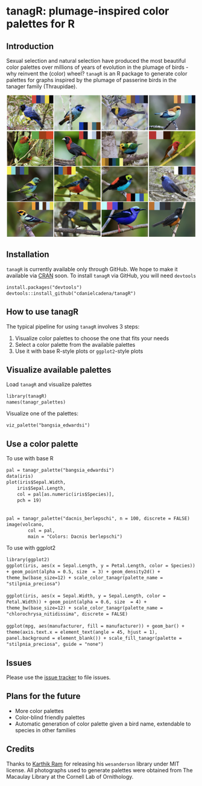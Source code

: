 # tanagR: plumage-inspired color palettes for R

## Introduction

Sexual selection and natural selection have produced the most beautiful color palettes over millions of years of evolution in the plumage of birds - why reinvent the (color) wheel? `tanagR` is an R package to generate color palettes for graphs inspired by the plumage of passerine birds in the tanager family (Thraupidae).

![](images_gh/tanagR.jpeg)

## Installation

`tanagR` is currently available only through GitHub. We hope to make it available via [CRAN](https://cran.r-project.org/web/packages/available_packages_by_name.html) soon. To install `tanagR` via GitHub, you will need `devtools`


	install.packages("devtools")
	devtools::install_github("cdanielcadena/tanagR")

## How to use tanagR

The typical pipeline for using `tanagR` involves 3 steps:

1. Visualize color palettes to choose the one that fits your needs
2. Select a color palette from the available palettes
3. Use it with base R-style plots or `ggplot2`-style plots

## Visualize available palettes

Load `tanagR` and visualize palettes


	library(tanagR)
	names(tanagr_palettes)


Visualize one of the palettes:


	viz_palette("bangsia_edwardsi")

## Use a color palette

To use with base R

	pal = tanagr_palette("bangsia_edwardsi")
	data(iris)
	plot(iris$Sepal.Width,
		iris$Sepal.Length,
		col = pal[as.numeric(iris$Species)],
		pch = 19)


	pal = tanagr_palette("dacnis_berlepschi", n = 100, discrete = FALSE)
	image(volcano,
			col = pal,
			main = "Colors: Dacnis berlepschi")

To use with ggplot2

	library(ggplot2)
	ggplot(iris, aes(x = Sepal.Length, y = Petal.Length, color = Species)) + geom_point(alpha = 0.5, size  = 3) + geom_density2d() + theme_bw(base_size=12) + scale_color_tanagr(palette_name = "stilpnia_preciosa")

	ggplot(iris, aes(x = Sepal.Width, y = Sepal.Length, color = Petal.Width)) + geom_point(alpha = 0.6, size  = 4) +  theme_bw(base_size=12) + scale_color_tanagr(palette_name = "chlorochrysa_nitidissima", discrete = FALSE)

	ggplot(mpg, aes(manufacturer, fill = manufacturer)) + geom_bar() + theme(axis.text.x = element_text(angle = 45, hjust = 1), panel.background = element_blank()) + scale_fill_tanagr(palette = "stilpnia_preciosa", guide = "none")


## Issues

Please use the [issue tracker]() to file issues.

## Plans for the future

* More color palettes
* Color-blind friendly palettes
* Automatic generation of color palette given a bird name, extendable to species in other families

## Credits

Thanks to [Karthik Ram](https://github.com/karthik) for releasing his `wesanderson` library under MIT license.
All photographs used to generate palettes were obtained from The Macaulay Library at the Cornell Lab of Ornithology.
